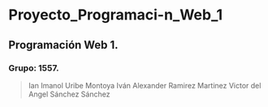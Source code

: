 # Proyecto_Programaci-n_Web_1
## Programación Web 1.
### Grupo: 1557.

> Ian Imanol Uribe Montoya 
> Iván Alexander Ramirez Martinez 
> Victor del Angel Sánchez Sánchez 
